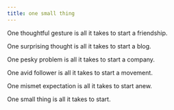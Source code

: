 ```yaml
---
title: one small thing
---
```


One thoughtful gesture is all it takes to start a friendship. 

One surprising thought is all it takes to start a blog. 

One pesky problem is all it takes to start a company.

One avid follower is all it takes to start a movement.

One mismet expectation is all it takes to start anew.

One small thing is all it takes to start.
